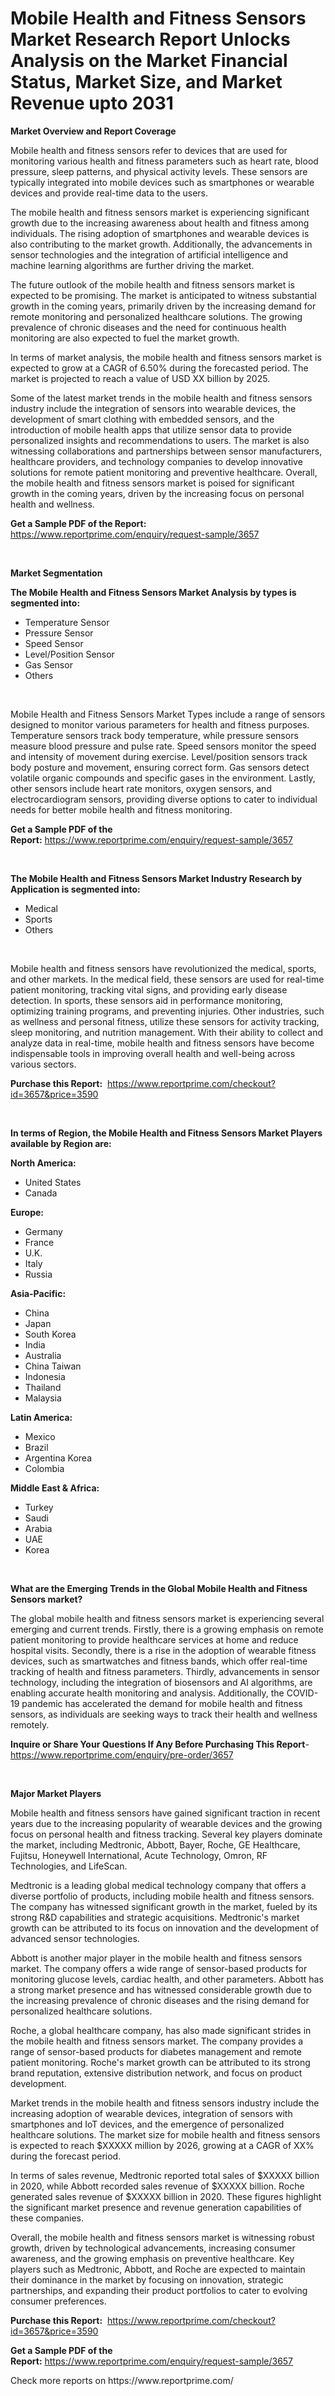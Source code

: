 <p><h1>Mobile Health and Fitness Sensors Market Research Report Unlocks Analysis on the Market Financial Status, Market Size, and Market Revenue upto 2031</h1></p><p><strong>Market Overview and Report Coverage</strong></p>
<p><p>Mobile health and fitness sensors refer to devices that are used for monitoring various health and fitness parameters such as heart rate, blood pressure, sleep patterns, and physical activity levels. These sensors are typically integrated into mobile devices such as smartphones or wearable devices and provide real-time data to the users.</p><p>The mobile health and fitness sensors market is experiencing significant growth due to the increasing awareness about health and fitness among individuals. The rising adoption of smartphones and wearable devices is also contributing to the market growth. Additionally, the advancements in sensor technologies and the integration of artificial intelligence and machine learning algorithms are further driving the market.</p><p>The future outlook of the mobile health and fitness sensors market is expected to be promising. The market is anticipated to witness substantial growth in the coming years, primarily driven by the increasing demand for remote monitoring and personalized healthcare solutions. The growing prevalence of chronic diseases and the need for continuous health monitoring are also expected to fuel the market growth.</p><p>In terms of market analysis, the mobile health and fitness sensors market is expected to grow at a CAGR of 6.50% during the forecasted period. The market is projected to reach a value of USD XX billion by 2025. </p><p>Some of the latest market trends in the mobile health and fitness sensors industry include the integration of sensors into wearable devices, the development of smart clothing with embedded sensors, and the introduction of mobile health apps that utilize sensor data to provide personalized insights and recommendations to users. The market is also witnessing collaborations and partnerships between sensor manufacturers, healthcare providers, and technology companies to develop innovative solutions for remote patient monitoring and preventive healthcare. Overall, the mobile health and fitness sensors market is poised for significant growth in the coming years, driven by the increasing focus on personal health and wellness.</p></p>
<p><strong>Get a Sample PDF of the Report:</strong> <a href="https://www.reportprime.com/enquiry/request-sample/3657">https://www.reportprime.com/enquiry/request-sample/3657</a></p>
<p>&nbsp;</p>
<p><strong>Market Segmentation</strong></p>
<p><strong>The Mobile Health and Fitness Sensors Market Analysis by types is segmented into:</strong></p>
<p><ul><li>Temperature Sensor</li><li>Pressure Sensor</li><li>Speed Sensor</li><li>Level/Position Sensor</li><li>Gas Sensor</li><li>Others</li></ul></p>
<p>&nbsp;</p>
<p><p>Mobile Health and Fitness Sensors Market Types include a range of sensors designed to monitor various parameters for health and fitness purposes. Temperature sensors track body temperature, while pressure sensors measure blood pressure and pulse rate. Speed sensors monitor the speed and intensity of movement during exercise. Level/position sensors track body posture and movement, ensuring correct form. Gas sensors detect volatile organic compounds and specific gases in the environment. Lastly, other sensors include heart rate monitors, oxygen sensors, and electrocardiogram sensors, providing diverse options to cater to individual needs for better mobile health and fitness monitoring.</p></p>
<p><strong>Get a Sample PDF of the Report:</strong>&nbsp;<a href="https://www.reportprime.com/enquiry/request-sample/3657">https://www.reportprime.com/enquiry/request-sample/3657</a></p>
<p>&nbsp;</p>
<p><strong>The Mobile Health and Fitness Sensors Market Industry Research by Application is segmented into:</strong></p>
<p><ul><li>Medical</li><li>Sports</li><li>Others</li></ul></p>
<p>&nbsp;</p>
<p><p>Mobile health and fitness sensors have revolutionized the medical, sports, and other markets. In the medical field, these sensors are used for real-time patient monitoring, tracking vital signs, and providing early disease detection. In sports, these sensors aid in performance monitoring, optimizing training programs, and preventing injuries. Other industries, such as wellness and personal fitness, utilize these sensors for activity tracking, sleep monitoring, and nutrition management. With their ability to collect and analyze data in real-time, mobile health and fitness sensors have become indispensable tools in improving overall health and well-being across various sectors.</p></p>
<p><strong>Purchase this Report:</strong>&nbsp; <a href="https://www.reportprime.com/checkout?id=3657&price=3590">https://www.reportprime.com/checkout?id=3657&price=3590</a></p>
<p>&nbsp;</p>
<p><strong>In terms of Region, the Mobile Health and Fitness Sensors Market Players available by Region are:</strong></p>
<p>
    <p> <strong> North America: </strong>
        <ul>
            <li>United States</li>
            <li>Canada</li>
        </ul>
        </p> 
    <p> <strong> Europe: </strong>
        <ul>
            <li>Germany</li>
            <li>France</li>
            <li>U.K.</li>
            <li>Italy</li>
            <li>Russia</li>
        </ul>
        </p> 
    <p> <strong> Asia-Pacific: </strong>
        <ul>
            <li>China</li>
            <li>Japan</li>
            <li>South Korea</li>
            <li>India</li>
            <li>Australia</li>
            <li>China Taiwan</li>
            <li>Indonesia</li>
            <li>Thailand</li>
            <li>Malaysia</li>
        </ul>
        </p> 
    <p> <strong> Latin America: </strong>
        <ul>
            <li>Mexico</li>
            <li>Brazil</li>
            <li>Argentina Korea</li>
            <li>Colombia</li>
        </ul>
        </p> 
    <p> <strong> Middle East & Africa: </strong>
        <ul>
            <li>Turkey</li>
            <li>Saudi</li>
            <li>Arabia</li>
            <li>UAE</li>
            <li>Korea</li>
        </ul>
    </p>
    </p>
<p>&nbsp;</p>
<p><strong>What are the Emerging Trends in the Global Mobile Health and Fitness Sensors market?</strong></p>
<p><p>The global mobile health and fitness sensors market is experiencing several emerging and current trends. Firstly, there is a growing emphasis on remote patient monitoring to provide healthcare services at home and reduce hospital visits. Secondly, there is a rise in the adoption of wearable fitness devices, such as smartwatches and fitness bands, which offer real-time tracking of health and fitness parameters. Thirdly, advancements in sensor technology, including the integration of biosensors and AI algorithms, are enabling accurate health monitoring and analysis. Additionally, the COVID-19 pandemic has accelerated the demand for mobile health and fitness sensors, as individuals are seeking ways to track their health and wellness remotely.</p></p>
<p><strong>Inquire or Share Your Questions If Any Before Purchasing This Report</strong>- <a href="https://www.reportprime.com/enquiry/pre-order/3657">https://www.reportprime.com/enquiry/pre-order/3657</a></p>
<p>&nbsp;</p>
<p><strong>Major Market Players</strong></p>
<p><p>Mobile health and fitness sensors have gained significant traction in recent years due to the increasing popularity of wearable devices and the growing focus on personal health and fitness tracking. Several key players dominate the market, including Medtronic, Abbott, Bayer, Roche, GE Healthcare, Fujitsu, Honeywell International, Acute Technology, Omron, RF Technologies, and LifeScan.</p><p>Medtronic is a leading global medical technology company that offers a diverse portfolio of products, including mobile health and fitness sensors. The company has witnessed significant growth in the market, fueled by its strong R&D capabilities and strategic acquisitions. Medtronic's market growth can be attributed to its focus on innovation and the development of advanced sensor technologies.</p><p>Abbott is another major player in the mobile health and fitness sensors market. The company offers a wide range of sensor-based products for monitoring glucose levels, cardiac health, and other parameters. Abbott has a strong market presence and has witnessed considerable growth due to the increasing prevalence of chronic diseases and the rising demand for personalized healthcare solutions.</p><p>Roche, a global healthcare company, has also made significant strides in the mobile health and fitness sensors market. The company provides a range of sensor-based products for diabetes management and remote patient monitoring. Roche's market growth can be attributed to its strong brand reputation, extensive distribution network, and focus on product development.</p><p>Market trends in the mobile health and fitness sensors industry include the increasing adoption of wearable devices, integration of sensors with smartphones and IoT devices, and the emergence of personalized healthcare solutions. The market size for mobile health and fitness sensors is expected to reach $XXXXX million by 2026, growing at a CAGR of XX% during the forecast period.</p><p>In terms of sales revenue, Medtronic reported total sales of $XXXXX billion in 2020, while Abbott recorded sales revenue of $XXXXX billion. Roche generated sales revenue of $XXXXX billion in 2020. These figures highlight the significant market presence and revenue generation capabilities of these companies.</p><p>Overall, the mobile health and fitness sensors market is witnessing robust growth, driven by technological advancements, increasing consumer awareness, and the growing emphasis on preventive healthcare. Key players such as Medtronic, Abbott, and Roche are expected to maintain their dominance in the market by focusing on innovation, strategic partnerships, and expanding their product portfolios to cater to evolving consumer preferences.</p></p>
<p><strong>Purchase this Report:</strong>&nbsp;&nbsp;<a href="https://www.reportprime.com/checkout?id=3657&price=3590">https://www.reportprime.com/checkout?id=3657&price=3590</a></p>
<p></p>
<p><strong>Get a Sample PDF of the Report:</strong>&nbsp;<a href="https://www.reportprime.com/enquiry/request-sample/3657">https://www.reportprime.com/enquiry/request-sample/3657</a></p>
<p>Check more reports on https://www.reportprime.com/</p>